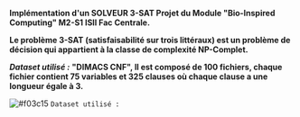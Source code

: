 **Implémentation d'un SOLVEUR 3-SAT Projet du Module "Bio-Inspired Computing" M2-S1 ISII Fac Centrale.**

**Le problème 3-SAT (satisfaisabilité sur trois littéraux) est un problème de décision qui appartient à la classe de complexité NP-Complet.**

***Dataset utilisé :*** **"DIMACS CNF", Il est composé de 100 fichiers, chaque fichier contient 75 variables et 325 clauses où chaque clause a une longueur égale à 3.**

![#f03c15](https://via.placeholder.com/15/f03c15/000000?text=+) `Dataset utilisé :`
